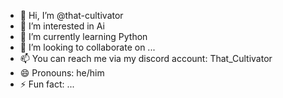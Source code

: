 - 👋 Hi, I’m @that-cultivator
- 👀 I’m interested in Ai
- 🌱 I’m currently learning Python
- 💞️ I’m looking to collaborate on ...
- 📫 You can reach me via my discord account: That_Cultivator
- 😄 Pronouns: he/him
- ⚡ Fun fact: ...

<!---
that-cultivator/that-cultivator is a ✨ special ✨ repository because its `README.md` (this file) appears on your GitHub profile.
You can click the Preview link to take a look at your changes.
--->
